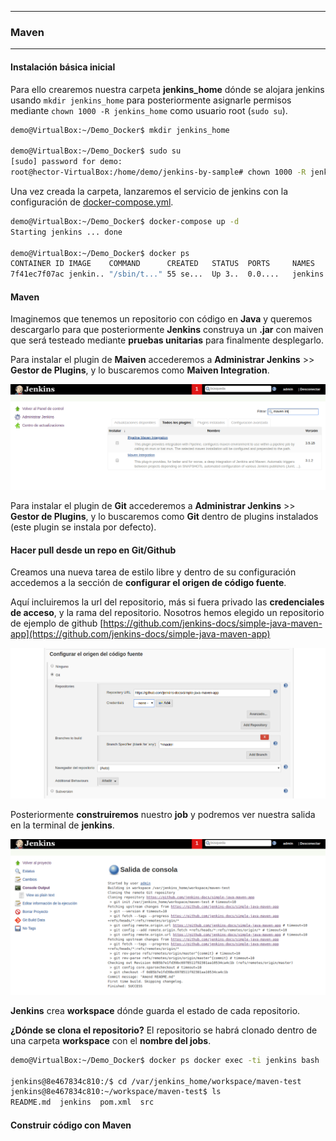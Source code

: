 ---------------------------------------------------------

### Maven

---------------------------------------------------------

#### Instalación básica inicial

Para ello crearemos nuestra carpeta **jenkins_home** dónde se alojara jenkins usando `mkdir jenkins_home` para posteriormente asignarle permisos mediante `chown 1000 -R jenkins_home` como usuario root (`sudo su`).

```bash
demo@VirtualBox:~/Demo_Docker$ mkdir jenkins_home

demo@VirtualBox:~/Demo_Docker$ sudo su
[sudo] password for demo:
root@hector-VirtualBox:/home/demo/jenkins-by-sample# chown 1000 -R jenkins_home
```

Una vez creada la carpeta, lanzaremos el servicio de jenkins con la configuración de [docker-compose.yml](./docker-compose.yml).

```bash
demo@VirtualBox:~/Demo_Docker$ docker-compose up -d
Starting jenkins ... done

demo@VirtualBox:~/Demo_Docker$ docker ps
CONTAINER ID IMAGE    COMMAND      CREATED   STATUS  PORTS     NAMES
7f41ec7f07ac jenkin.. "/sbin/t..." 55 se...  Up 3..  0.0....   jenkins
```

#### Maven

Imaginemos que tenemos un repositorio con código en **Java** y queremos descargarlo para que posteriormente **Jenkins** construya un **.jar** con maiven que será testeado mediante **pruebas unitarias** para finalmente desplegarlo.

Para instalar el plugin de **Maiven** accederemos a **Administrar Jenkins** >> **Gestor de Plugins**, y lo buscaremos como **Maiven Integration**.

![00078.png](./img/0078.png)

Para instalar el plugin de **Git** accederemos a **Administrar Jenkins** >> **Gestor de Plugins**, y lo buscaremos como **Git** dentro de plugins instalados (este plugin se instala por defecto).

#### Hacer pull desde un repo en Git/Github

Creamos una nueva tarea de estilo libre y dentro de su configuración accedemos a la sección de **configurar el origen de código fuente**.

Aquí incluiremos la url del repositorio, más si fuera privado las **credenciales de acceso**, y la rama del repositorio. Nosotros hemos elegido un repositorio de ejemplo de github [https://github.com/jenkins-docs/simple-java-maven-app](https://github.com/jenkins-docs/simple-java-maven-app)

![00079.png](./img/0079.png)

Posteriormente **construiremos** nuestro **job** y podremos ver nuestra salida en la terminal de **jenkins**.

![00080.png](./img/0080.png)

**Jenkins** crea **workspace** dónde guarda el estado de cada repositorio.

**¿Dónde se clona el repositorio?** El repositorio se habrá clonado dentro de una carpeta **workspace** con el **nombre del jobs**.

```bash
demo@VirtualBox:~/Demo_Docker$ docker ps docker exec -ti jenkins bash

jenkins@8e467834c810:/$ cd /var/jenkins_home/workspace/maven-test
jenkins@8e467834c810:~/workspace/maven-test$ ls
README.md  jenkins  pom.xml  src
```

#### Construir código con Maven